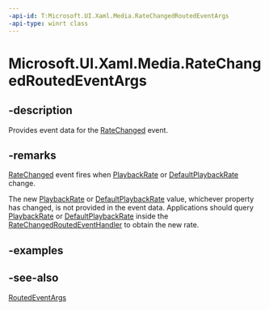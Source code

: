 ```yaml
---
-api-id: T:Microsoft.UI.Xaml.Media.RateChangedRoutedEventArgs
-api-type: winrt class
---
```


<!-- Class syntax.
public class RateChangedRoutedEventArgs : Windows.UI.Xaml.RoutedEventArgs, Windows.UI.Xaml.Media.IRateChangedRoutedEventArgs
-->

# Microsoft.UI.Xaml.Media.RateChangedRoutedEventArgs

## -description
Provides event data for the [RateChanged](../microsoft.ui.xaml.controls/mediaelement_ratechanged.md) event.

## -remarks
[RateChanged](../microsoft.ui.xaml.controls/mediaelement_ratechanged.md) event fires when [PlaybackRate](../microsoft.ui.xaml.controls/mediaelement_playbackrate.md) or [DefaultPlaybackRate](../microsoft.ui.xaml.controls/mediaelement_defaultplaybackrate.md) change.

The new [PlaybackRate](../microsoft.ui.xaml.controls/mediaelement_playbackrate.md) or [DefaultPlaybackRate](../microsoft.ui.xaml.controls/mediaelement_defaultplaybackrate.md) value, whichever property has changed, is not provided in the event data. Applications should query [PlaybackRate](../microsoft.ui.xaml.controls/mediaelement_playbackrate.md) or [DefaultPlaybackRate](../microsoft.ui.xaml.controls/mediaelement_defaultplaybackrate.md) inside the [RateChangedRoutedEventHandler](ratechangedroutedeventhandler.md) to obtain the new rate.

## -examples

## -see-also
[RoutedEventArgs](../microsoft.ui.xaml/routedeventargs.md)
